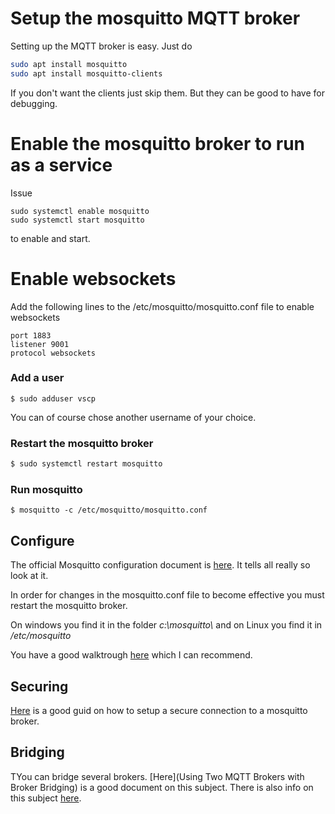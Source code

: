 # Setup the mosquitto MQTT broker

Setting up the MQTT broker is easy. Just do

```bash
sudo apt install mosquitto
sudo apt install mosquitto-clients
```

If you don't want the clients just skip them. But they can be good to have for debugging.

# Enable the mosquitto broker to run as a service

Issue

```
sudo systemctl enable mosquitto
sudo systemctl start mosquitto
```

to enable and start.

# Enable websockets

Add the following lines to the /etc/mosquitto/mosquitto.conf file to enable websockets


```
port 1883
listener 9001
protocol websockets
```

### Add a user

```
$ sudo adduser vscp
```

You can of course chose another username of your choice.

### Restart the mosquitto broker

```bash
$ sudo systemctl restart mosquitto
```

### Run mosquitto

```
$ mosquitto -c /etc/mosquitto/mosquitto.conf
```

## Configure

The official Mosquitto configuration document is [here](https://mosquitto.org/man/mosquitto-conf-5.html). It tells all really so look at it.

In order for changes in the mosquitto.conf file to become effective you must restart the mosquitto broker.

On windows you find it in the folder _c:\\mosquitto\\_ and on Linux you find it in _/etc/mosquitto_

You have a good walktrough [here](http://www.steves-internet-guide.com/mossquitto-conf-file/) which I can recommend.

## Securing

[Here](http://www.steves-internet-guide.com/mosquitto-tls/) is a good guid on how to setup a secure connection to a mosquitto broker.

## Bridging

TYou can bridge several brokers. [Here](Using Two MQTT Brokers with Broker Bridging) is a good document on this subject. There is also info on this subject [here](http://www.steves-internet-guide.com/mosquitto-bridge-configuration/).

